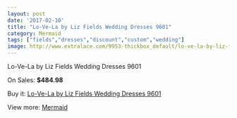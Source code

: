 ```yaml
---
layout: post
date: '2017-02-10'
title: "Lo-Ve-La by Liz Fields Wedding Dresses 9601"
category: Mermaid
tags: ["fields","dresses","discount","custom","wedding"]
image: http://www.extralace.com/9953-thickbox_default/lo-ve-la-by-liz-fields-wedding-dresses-9601.jpg
---
```

Lo-Ve-La by Liz Fields Wedding Dresses 9601

On Sales: **$484.98**
<a href="https://www.extralace.com/mermaid/4702-lo-ve-la-by-liz-fields-wedding-dresses-9601.html"><amp-img layout="responsive" width="600" height="600" src="//www.extralace.com/9953-thickbox_default/lo-ve-la-by-liz-fields-wedding-dresses-9601.jpg" alt="Lo-Ve-La by Liz Fields Wedding Dresses 9601 0" /></a>
<a href="https://www.extralace.com/mermaid/4702-lo-ve-la-by-liz-fields-wedding-dresses-9601.html"><amp-img layout="responsive" width="600" height="600" src="//www.extralace.com/9954-thickbox_default/lo-ve-la-by-liz-fields-wedding-dresses-9601.jpg" alt="Lo-Ve-La by Liz Fields Wedding Dresses 9601 1" /></a>

Buy it: [Lo-Ve-La by Liz Fields Wedding Dresses 9601](https://www.extralace.com/mermaid/4702-lo-ve-la-by-liz-fields-wedding-dresses-9601.html "Lo-Ve-La by Liz Fields Wedding Dresses 9601")

View more: [Mermaid](https://www.extralace.com/5-mermaid "Mermaid")